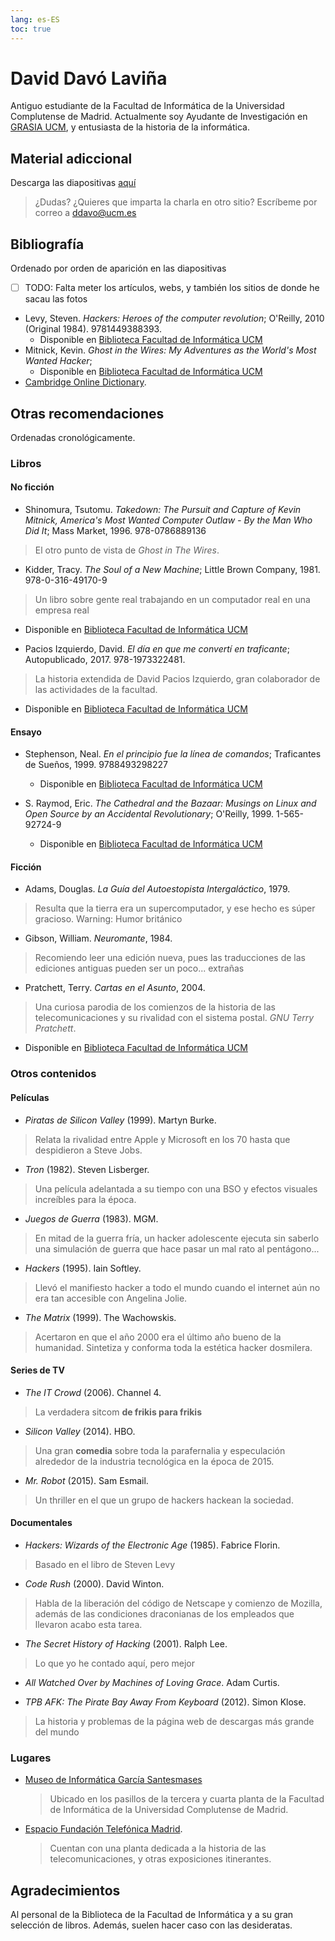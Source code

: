 ```yaml
---
lang: es-ES
toc: true
---
```


# David Davó Laviña

Antiguo estudiante de la Facultad de Informática de la Universidad Complutense de Madrid. Actualmente soy Ayudante de Investigación en
[GRASIA UCM](https://grasia.fdi.ucm.es), y entusiasta de la historia de la informática.

## Material adiccional

Descarga las diapositivas [aquí]({{site.baseurl}}/assets/slides.pdf)

> ¿Dudas? ¿Quieres que imparta la charla en otro sitio? Escríbeme por correo a [ddavo@ucm.es](mailto:david@ddavo.me)

## Bibliografía

Ordenado por orden de aparición en las diapositivas

- [ ] TODO: Falta meter los artículos, webs, y también los sitios de donde he sacau las fotos

- Levy, Steven. _Hackers: Heroes of the computer revolution_; O'Reilly, 2010 (Original 1984). 9781449388393.
  - Disponible en [Biblioteca Facultad de Informática UCM](https://ucm.on.worldcat.org/oclc/1085767893)
- Mitnick, Kevin. _Ghost in the Wires: My Adventures as the World's Most Wanted Hacker_; 
  - Disponible en [Biblioteca Facultad de Informática UCM](https://ucm.on.worldcat.org/oclc/1103710098)
- [Cambridge Online Dictionary](https://dictionary.cambridge.org). 

## Otras recomendaciones

Ordenadas cronológicamente.

### Libros

#### No ficción

- Shinomura, Tsutomu. _Takedown: The Pursuit and Capture of Kevin Mitnick, America's Most Wanted Computer Outlaw - By the Man Who Did It_; Mass Market, 1996. 978-0786889136
> El otro punto de vista de _Ghost in The Wires_.

- Kidder, Tracy. _The Soul of a New Machine_; Little Brown Company, 1981. 978-0-316-49170-9
> Un libro sobre gente real trabajando en un computador real en una empresa real
  - Disponible en [Biblioteca Facultad de Informática UCM](https://ucm.on.worldcat.org/oclc/7551785)

- Pacios Izquierdo, David. _El día en que me convertí en traficante_; Autopublicado, 2017. 978-1973322481.
> La historia extendida de David Pacios Izquierdo, gran colaborador de las actividades de la facultad.
  - Disponible en [Biblioteca Facultad de Informática UCM](https://ucm.on.worldcat.org/oclc/1026341190)

#### Ensayo

- Stephenson, Neal. _En el principio fue la línea de comandos_; Traficantes de Sueños, 1999. 9788493298227
  - Disponible en [Biblioteca Facultad de Informática UCM](https://ucm.on.worldcat.org/oclc/857891433)

- S. Raymod, Eric. _The Cathedral and the Bazaar: Musings on Linux and Open Source by an Accidental Revolutionary_; O'Reilly, 1999. 1-565-92724-9
  - Disponible en [Biblioteca Facultad de Informática UCM](https://ucm.on.worldcat.org/oclc/42420737)

#### Ficción
- Adams, Douglas. _La Guía del Autoestopista Intergaláctico_, 1979.
> Resulta que la tierra era un supercomputador, y ese hecho es súper gracioso. Warning: Humor británico
- Gibson, William. _Neuromante_, 1984.
> Recomiendo leer una edición nueva, pues las traducciones de las ediciones antiguas pueden ser un poco... extrañas
- Pratchett, Terry. _Cartas en el Asunto_, 2004.
> Una curiosa parodia de los comienzos de la historia de las telecomunicaciones y su rivalidad con el sistema postal. _GNU Terry Pratchett_.
  - Disponible en [Biblioteca Facultad de Informática UCM](https://ucm.on.worldcat.org/oclc/1026271942)

### Otros contenidos

#### Películas
- _Piratas de Silicon Valley_ (1999). Martyn Burke.
> Relata la rivalidad entre Apple y Microsoft en los 70 hasta que despidieron a Steve Jobs.

- _Tron_ (1982). Steven Lisberger.
> Una película adelantada a su tiempo con una BSO y efectos visuales increíbles para la época.

- _Juegos de Guerra_ (1983). MGM.
> En mitad de la guerra fría, un hacker adolescente ejecuta sin saberlo una simulación de guerra que hace pasar un mal rato al pentágono...

- _Hackers_ (1995). Iain Softley.
> Llevó el manifiesto hacker a todo el mundo cuando el internet aún no era tan accesible con Angelina Jolie.

- _The Matrix_ (1999). The Wachowskis.
> Acertaron en que el año 2000 era el último año bueno de la humanidad. Sintetiza y conforma toda la estética hacker dosmilera.

#### Series de TV
- _The IT Crowd_ (2006). Channel 4.
> La verdadera sitcom **de frikis para frikis**

- _Silicon Valley_ (2014). HBO.
> Una gran **comedia** sobre toda la parafernalia y especulación alrededor de la industria tecnológica en la época de 2015.

- _Mr. Robot_ (2015). Sam Esmail.
> Un thriller en el que un grupo de hackers hackean la sociedad.

#### Documentales

- _Hackers: Wizards of the Electronic Age_ (1985). Fabrice Florin.
> Basado en el libro de Steven Levy

- _Code Rush_ (2000). David Winton.
> Habla de la liberación del código de Netscape y comienzo de Mozilla, además de las condiciones draconianas de los empleados que llevaron acabo esta tarea.

- _The Secret History of Hacking_ (2001). Ralph Lee.
> Lo que yo he contado aquí, pero mejor

- _All Watched Over by Machines of Loving Grace_. Adam Curtis.

- _TPB AFK: The Pirate Bay Away From Keyboard_ (2012). Simon Klose.
> La historia y problemas de la página web de descargas más grande del mundo

### Lugares

- [Museo de Informática García Santesmases](https://www.fdi.ucm.es/migs/)
  > Ubicado en los pasillos de la tercera y cuarta planta de la Facultad de Informática de la Universidad Complutense de Madrid.
- [Espacio Fundación Telefónica Madrid](https://espacio.fundaciontelefonica.com/evento/historia-de-las-telecomunicaciones/).
    > Cuentan con una planta dedicada a la historia de las telecomunicaciones, y otras exposiciones itinerantes.

## Agradecimientos

Al personal de la Biblioteca de la Facultad de Informática y a su gran selección
de libros. Además, suelen hacer caso con las desideratas.

